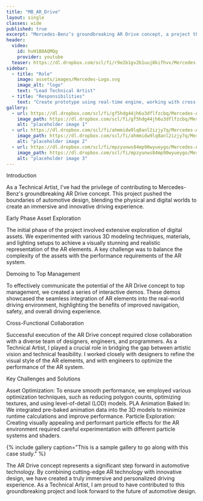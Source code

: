 ```yaml
---
title: "MB_AR_Drive"
layout: single
classes: wide
published: true
excerpt: "Mercedes-Benz’s groundbreaking AR Drive concept, a project that redefines the driving experience by merging the physical and digital worlds through immersive Augmented Reality (AR)."
header:
  video:
    id: hvH1B8AQMQg
    provider: youtube
  teaser: https://dl.dropbox.com/scl/fi/r9e2b1gv2b1uuj8kifhvv/Mercedes-Augmented-Reality-Brille-MBUX_Sub_01.gif?rlkey=iugurp0npe9ex1e1cfu45ohv5&dl=0
sidebar:
  - title: "Role"
    image: assets/images/Mercedes-Logo.svg
    image_alt: "logo"
    text: "Lead Technical Artist"
  - title: "Responsibilities"
    text: "Create prototype using real-time engine, working with cross-discplinary teams"
gallery:
  - url: https://dl.dropbox.com/scl/fi/gf5hdg44jh6u3dflfzcbq/Mercedes-Augmented-Reality-Brille-MBUX.00_00_27_20.Still006.png?rlkey=c388lx8k5mgyjdx438cap15sd&dl=0
    image_path: https://dl.dropbox.com/scl/fi/gf5hdg44jh6u3dflfzcbq/Mercedes-Augmented-Reality-Brille-MBUX.00_00_27_20.Still006.png?rlkey=c388lx8k5mgyjdx438cap15sd&dl=0
    alt: "placeholder image 1"
  - url: https://dl.dropbox.com/scl/fi/ahmmidw9lq8anl2izjy7q/Mercedes-Augmented-Reality-Brille-MBUX.00_01_12_17.Still003.png?rlkey=gb5avksnfq0cflqa06jyikyvi&dl=0
    image_path: https://dl.dropbox.com/scl/fi/ahmmidw9lq8anl2izjy7q/Mercedes-Augmented-Reality-Brille-MBUX.00_01_12_17.Still003.png?rlkey=gb5avksnfq0cflqa06jyikyvi&dl=0
    alt: "placeholder image 2"
  - url: https://dl.dropbox.com/scl/fi/mpzyunws84mp90wyueygo/Mercedes-Augmented-Reality-Brille-MBUX.00_03_38_05.Still005.png?rlkey=ui0xjjmhmycqmxvw2qkywhz3v&dl=0
    image_path: https://dl.dropbox.com/scl/fi/mpzyunws84mp90wyueygo/Mercedes-Augmented-Reality-Brille-MBUX.00_03_38_05.Still005.png?rlkey=ui0xjjmhmycqmxvw2qkywhz3v&dl=0
    alt: "placeholder image 3"
---
```


Introduction

As a Technical Artist, I've had the privilege of contributing to Mercedes-Benz's groundbreaking AR Drive concept. This project pushed the boundaries of automotive design, blending the physical and digital worlds to create an immersive and innovative driving experience.

Early Phase Asset Exploration

The initial phase of the project involved extensive exploration of digital assets. We experimented with various 3D modeling techniques, materials, and lighting setups to achieve a visually stunning and realistic representation of the AR elements. A key challenge was to balance the complexity of the assets with the performance requirements of the AR system.

Demoing to Top Management

To effectively communicate the potential of the AR Drive concept to top management, we created a series of interactive demos. These demos showcased the seamless integration of AR elements into the real-world driving environment, highlighting the benefits of improved navigation, safety, and overall driving experience.

Cross-Functional Collaboration

Successful execution of the AR Drive concept required close collaboration with a diverse team of designers, engineers, and programmers. As a Technical Artist, I played a crucial role in bridging the gap between artistic vision and technical feasibility. I worked closely with designers to refine the visual style of the AR elements, and with engineers to optimize the performance of the AR system.

Key Challenges and Solutions

Asset Optimization: To ensure smooth performance, we employed various optimization techniques, such as reducing polygon counts, optimizing textures, and using level-of-detail (LOD) models.
PLA Animation Baked In: We integrated pre-baked animation data into the 3D models to minimize runtime calculations and improve performance.
Particle Exploration: Creating visually appealing and performant particle effects for the AR environment required careful experimentation with different particle systems and shaders.

{% include gallery caption="This is a sample gallery to go along with this case study." %}

The AR Drive concept represents a significant step forward in automotive technology. By combining cutting-edge AR technology with innovative design, we have created a truly immersive and personalized driving experience. As a Technical Artist, I am proud to have contributed to this groundbreaking project and look forward to the future of automotive design.
